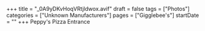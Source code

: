 +++
title = "_0A9yDKvHoqVRtjldwox.avif"
draft = false
tags = ["Photos"]
categories = ["Unknown Manufacturers"]
pages = ["Gigglebee's"]
startDate = ""
+++
Peppy's Pizza Entrance
